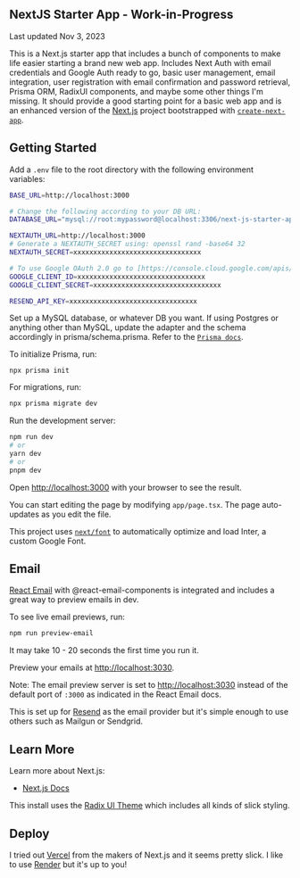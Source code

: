 ## NextJS Starter App - Work-in-Progress

Last updated Nov 3, 2023

This is a Next.js starter app that includes a bunch of components to make life easier starting a brand new web app. Includes Next Auth with email credentials and Google Auth ready to go, basic user management, email integration, user registration with email confirmation and password retrieval, Prisma ORM, RadixUI components, and maybe some other things I'm missing. It should provide a good starting point for a basic web app and is an enhanced version of the [Next.js](https://nextjs.org/) project bootstrapped with [`create-next-app`](https://github.com/vercel/next.js/tree/canary/packages/create-next-app).

## Getting Started

Add a `.env` file to the root directory with the following environment variables:

```bash
BASE_URL=http://localhost:3000

# Change the following according to your DB URL:
DATABASE_URL="mysql://root:mypassword@localhost:3306/next-js-starter-app"

NEXTAUTH_URL=http://localhost:3000
# Generate a NEXTAUTH_SECRET using: openssl rand -base64 32
NEXTAUTH_SECRET=xxxxxxxxxxxxxxxxxxxxxxxxxxxxxxxx

# To use Google OAuth 2.0 go to [https://console.cloud.google.com/apis/credentials](https://console.cloud.google.com/apis/credentials).
GOOGLE_CLIENT_ID=xxxxxxxxxxxxxxxxxxxxxxxxxxxxxxxx
GOOGLE_CLIENT_SECRET=xxxxxxxxxxxxxxxxxxxxxxxxxxxxxxxx

RESEND_API_KEY=xxxxxxxxxxxxxxxxxxxxxxxxxxxxxxxx
```

Set up a MySQL database, or whatever DB you want. If using Postgres or anything other than MySQL, update the adapter and the schema accordingly in prisma/schema.prisma. Refer to the [`Prisma docs`](https://www.prisma.io/docs/concepts/database-connectors/postgresql).

To initialize Prisma, run:

```env
npx prisma init

```

For migrations, run:

```bash
npx prisma migrate dev
```

Run the development server:

```bash
npm run dev
# or
yarn dev
# or
pnpm dev
```

Open [http://localhost:3000](http://localhost:3000) with your browser to see the result.

You can start editing the page by modifying `app/page.tsx`. The page auto-updates as you edit the file.

This project uses [`next/font`](https://nextjs.org/docs/basic-features/font-optimization) to automatically optimize and load Inter, a custom Google Font.

## Email

[React Email](https://react.email) with @react-email-components is integrated and includes a great way to preview emails in dev.

To see live email previews, run:

```bash
npm run preview-email
```

It may take 10 - 20 seconds the first time you run it.

Preview your emails at [http://localhost:3030](http://localhost:3030).

Note: The email preview server is set to [http://localhost:3030](http://localhost:3030) instead of the default port of `:3000` as indicated in the React Email docs.

This is set up for [Resend](https://resend.com) as the email provider but it's simple enough to use others such as Mailgun or Sendgrid.

## Learn More

Learn more about Next.js:

- [Next.js Docs](https://nextjs.org/docs)

This install uses the [Radix UI Theme](https://www.radix-ui.com/) which includes all kinds of slick styling.

## Deploy

I tried out [Vercel](https://vercel.com/new?utm_medium=default-template&filter=next.js&utm_source=create-next-app&utm_campaign=create-next-app-readme) from the makers of Next.js and it seems pretty slick. I like to use [Render](https://render.com) but it's up to you!
